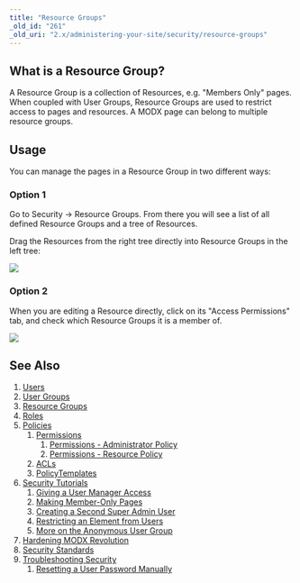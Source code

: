 ```yaml
---
title: "Resource Groups"
_old_id: "261"
_old_uri: "2.x/administering-your-site/security/resource-groups"
---
```


## What is a Resource Group?

A Resource Group is a collection of Resources, e.g. "Members Only" pages. When coupled with User Groups, Resource Groups are used to restrict access to pages and resources. A MODX page can belong to multiple resource groups.

## Usage

You can manage the pages in a Resource Group in two different ways:

### Option 1

Go to Security -> Resource Groups. From there you will see a list of all defined Resource Groups and a tree of Resources.

Drag the Resources from the right tree directly into Resource Groups in the left tree:

![](/download/attachments/18678088/drag-resource-into-group1.png?version=1&modificationDate=1268849238000)

### Option 2

When you are editing a Resource directly, click on its "Access Permissions" tab, and check which Resource Groups it is a member of.

![](/download/attachments/18678088/resource_groups_edit.jpg?version=1&modificationDate=1271555832000)

## See Also

1. [Users](building-sites/client-proofing/security/users)
2. [User Groups](building-sites/client-proofing/security/user-groups)
3. [Resource Groups](building-sites/client-proofing/security/resource-groups)
4. [Roles](building-sites/client-proofing/security/roles)
5. [Policies](building-sites/client-proofing/security/policies)
    1. [Permissions](building-sites/client-proofing/security/policies/permissions)
        1. [Permissions - Administrator Policy](building-sites/client-proofing/security/policies/permissions/administrator-policy)
        2. [Permissions - Resource Policy](building-sites/client-proofing/security/policies/permissions/resource-policy)
    2. [ACLs](building-sites/client-proofing/security/policies/acls)
    3. [PolicyTemplates](building-sites/client-proofing/security/policies/policytemplates)
6. [Security Tutorials](building-sites/client-proofing/security/security-tutorials)
    1. [Giving a User Manager Access](building-sites/client-proofing/security/security-tutorials/giving-a-user-manager-access)
    2. [Making Member-Only Pages](building-sites/client-proofing/security/security-tutorials/making-member-only-pages)
    3. [Creating a Second Super Admin User](building-sites/client-proofing/security/security-tutorials/creating-a-second-super-admin-user)
    4. [Restricting an Element from Users](building-sites/client-proofing/security/security-tutorials/restricting-an-element-from-users)
    5. [More on the Anonymous User Group](building-sites/client-proofing/security/security-tutorials/more-on-the-anonymous-user-group)
7. [Hardening MODX Revolution](getting-started/maintenance/securing-modx)
8. [Security Standards](administering-your-site/security/security-standards)
9. [Troubleshooting Security](building-sites/client-proofing/security/troubleshooting-security)
    1. [Resetting a User Password Manually](building-sites/client-proofing/security/troubleshooting-security/resetting-a-user-password-manually)